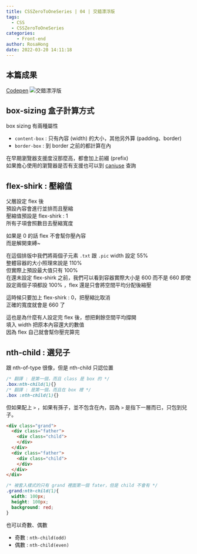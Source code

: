 ```yaml
---
title: CSSZeroToOneSeries | 04 | 交錯漂浮版
tags:
  - CSS
  - CSSZeroToOneSeries
categories:
	- Front-end
author: RosaHong
date: 2022-03-20 14:11:18
---
```


## 本篇成果
[Codepen](https://codepen.io/shan473/pen/JjOZEBv)
![交錯漂浮版](https://dsm01pap006files.storage.live.com/y4myrS3n9KEVx68j_Eae0KRrAYX2x2pFSw4IpKeLRuSQUsYqqzoIbIJ_TZHOxs96dBkjq9Or4jrv4cbmLYZJHh8XJf5UwXUa8Fst54z9sV0FCDctxAGmKDM3WK1sB4h8QsOqArz8DIpcZX4fpHELmYZC4xd994q-I2LITANufFsVCXWAneTdCRxsl7eG7xqpK_I?width=1024&height=1016&cropmode=none)
<!-- more -->

## box-sizing 盒子計算方式
box sizing 有兩種屬性  
- `content-box` : 只有內容 (width) 的大小，其他另外算 (padding、border)
- `border-box` : 到 border 之前的都計算在內   

在早期瀏覽器支援度沒那麼高，都會加上前綴 (prefix)  
如果擔心使用的瀏覽器是否有支援也可以到 [caniuse](https://caniuse.com/?search=box-sizing) 查詢  

## flex-shirk : 壓縮值
父層設定 flex 後  
預設內容會進行並排而且壓縮  
壓縮值預設是 flex-shirk : 1  
所有子項會照數目去壓縮寬度    

如果是 0 的話 flex 不會幫你壓內容  
而是解開束縛~  

在這個排版中我們將兩個子元素 `.txt` 跟 `.pic`  width 設定 55%    
整體容器的大小照理來說是 110%  
但實際上預設最大值只有 100%  
在還未設定 flex-shirk 之前，我們可以看到容器實際大小是 600 而不是 660
即使設定兩個子項都設 100% ，flex 還是只會將空間平均分配後縮壓   

這時候只要加上 flex-shirk : 0，把壓縮比取消  
正確的寬度就會是 660 了    

這也是為什麼有人設定完 flex 後，想把剩餘空間平均撐開  
填入 width 把原本內容還大的數值  
因為 flex 自己就會幫你壓完算完    


## nth-child : 選兒子
跟 nth-of-type 很像，但是 nth-child 只認位置      

```css
/* 翻譯 : 是第一個，而且 class 是 box 的 */
.box:nth-child(1){} 
/* 翻譯 : 是第一個，而且在 box 裡 */
.box :nth-child(1){}  
``` 

但如果配上 `>` ，如果有孫子，並不包含在內，因為 `>` 是指下一層而已，只包到兒子。 
```html
<div class="grand">
  <div class="father">
    <div class="child">
    </div>
  </div>
  <div class="father">
    <div class="child">
    </div>
  </div>
</div>
```
```css
/* 被套入樣式的只有 grand 裡面第一個 fater，但是 child 不會有 */
.grand:nth-child(1){
  width: 100px;
  height: 100px;
  background: red;
} 
```
也可以奇數、偶數    
- 奇數 : `nth-child(odd)`  
- 偶數 : `nth-child(even)`  

